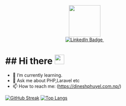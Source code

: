 <div id="header" align="center">
  <img src="https://media.giphy.com/media/M9gbBd9nbDrOTu1Mqx/giphy.gif" width="100"/>
  <div id="badges">
  <a href="https://www.linkedin.com/in/dineshphuyel/">
    <img src="https://img.shields.io/badge/LinkedIn-blue?style=for-the-badge&logo=linkedin&logoColor=white" alt="LinkedIn Badge"/>
  </a>
    <img src="https://komarev.com/ghpvc/?username=dp-0&style=for-the-badge&color=blue" alt=""/>
</div>
</div>


<h1>
   ## Hi there
   <img src="https://media.giphy.com/media/hvRJCLFzcasrR4ia7z/giphy.gif" width="30px"/>
 </h1>

- 🌱 I’m currently learning.
- 💬 Ask me about PHP,Laravel etc
- 📫 How to reach me: (https://dineshphuyel.com.np/)


[![GitHub Streak](http://github-readme-streak-stats.herokuapp.com?user=dp-0&theme=dark&background=000000)](https://git.io/streak-stats)
[![Top Langs](https://github-readme-stats.vercel.app/api/top-langs/?username=dp-0&layout=compact&theme=vision-friendly-dark)](https://github.com/anuraghazra/github-readme-stats)
